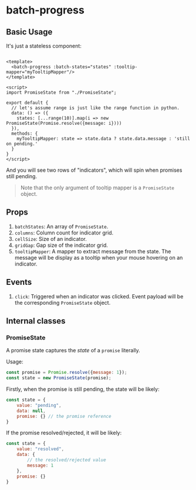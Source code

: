 # batch-progress

## Basic Usage

It's just a stateless component:

```vue

<template>
  <batch-progress :batch-states="states" :tooltip-mapper="myTooltipMapper"/>
</template>

<script>
import PromiseState from "./PromiseState";

export default {
  // let's assume range is just like the range function in python.
  data: () => ({
    states: [...range(10)].map(i => new PromiseState(Promise.resolve({message: i})))
  }),
  methods: {
    myTooltipMapper: state => state.data ? state.data.message : 'still on pending.'
  }
}
</script>
```

And you will see two rows of "indicators", which will spin when promises still pending.

> Note that the only argument of tooltip mapper is a `PromiseState` object.

## Props

1. `batchStates`: An array of `PromiseState`.
2. `columns`: Column count for indicator grid.
3. `cellSize`: Size of an indicator.
4. `gridGap`: Gap size of the indicator grid.
5. `tooltipMapper`: A mapper to extract message from the state. The message will be display as a tooltip when your mouse
   hovering on an indicator.

## Events

1. `click`: Triggered when an indicator was clicked. Event payload will be the corresponding `PromiseState`
   object.

## Internal classes

### PromiseState

A promise state captures the *state* of a `promise` literally.

Usage:

```js
const promise = Promise.resolve({message: 1});
const state = new PromiseState(promise);
```

Firstly, when the promise is still pending, the state will be likely:

```js
const state = {
    value: "pending",
    data: null,
    promise: {} // the promise reference
}
```

If the promise resolved/rejected, it will be likely:

```js
const state = {
    value: "resolved",
    data: {
        // the resolved/rejected value
        message: 1
    },
    promise: {}
}
```


